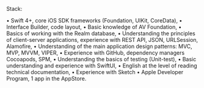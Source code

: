 Stack:

•	Swift 4+, core iOS SDK frameworks (Foundation, UIKit, CoreData),
•	Interface Builder, code layout,
•	Basic knowledge of AV Foundation,
•	Basics of working with the Realm database,
•	Understanding the principles of client-server applications, experience with REST API, JSON, URLSession, Alamofire,
•	Understanding of the main application design patterns: MVC, MVP, MVVM, VIPER,
•	Experience with GitHub, dependency managers Cocoapods, SPM,
•	Understanding the basics of testing (Unit-test),
•	Basic understanding and experience with SwiftUI,
•	English at the level of reading technical documentation,
•	Experience with Sketch
•	Apple Developer Program, 1 app in the AppStore.


<!---
korshina/korshina is a ✨ special ✨ repository because its `README.md` (this file) appears on your GitHub profile.
You can click the Preview link to take a look at your changes.
--->
